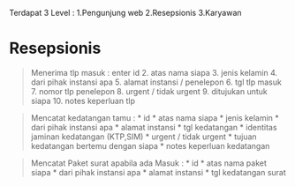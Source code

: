Terdapat 3 Level : 
    1.Pengunjung web
    2.Resepsionis
    3.Karyawan

# Resepsionis 
> Menerima tlp masuk : 
    enter id
    2. atas nama siapa
    3. jenis kelamin
    4. dari pihak instansi apa
    5. alamat instansi / penelepon
    6. tgl tlp masuk
    7. nomor tlp penelepon
    8. urgent / tidak urgent
    9. ditujukan untuk siapa
    10. notes keperluan tlp

> Mencatat kedatangan tamu : 
    * id
    * atas nama siapa
    * jenis kelamin
    * dari pihak instansi apa
    * alamat instansi 
    * tgl kedatangan
    * identitas jaminan kedatangan (KTP,SIM)
    * urgent / tidak urgent
    * tujuan kedatangan  bertemu dengan siapa
    * notes keperluan kedatangan

> Mencatat Paket surat apabila ada Masuk :
    * id
    * atas nama paket siapa
    * dari pihak instansi apa
    * alamat instansi
    * tgl kedatangan surat


    

